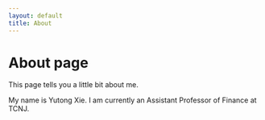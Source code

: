 ```yaml
---
layout: default
title: About
---
```

# About page

<!-- I learn to create all the pages from https://jekyllrb.com/docs/step-by-step/05-includes/ -->

This page tells you a little bit about me. 

My name is Yutong Xie. I am currently an Assistant Professor of Finance at TCNJ. 